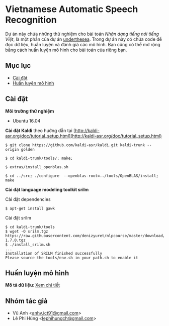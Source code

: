 # Vietnamese Automatic Speech Recognition

Dự án này chứa những thử nghiệm cho bài toán *Nhận dạng tiếng nói tiếng Việt*, là một phần của dự án [underthesea](https://github.com/undertheseanlp/underthesea). Trong dự án này có chứa code để đọc dữ liệu, huấn luyện và đánh giá các mô hình. Bạn cũng có thể mở rộng bằng cách huấn luyện mô hình cho bài toán của riêng bạn.  

## Mục lục

* [Cài đặt](#cài-đặt)
* [Huấn luyện mô hình](#huấn-luyện-mô-hình)

## Cài đặt

**Môi trường thử nghiệm**

* Ubuntu 16.04

**Cài đặt Kaldi** theo hướng dẫn tại [http://kaldi-asr.org/doc/tutorial_setup.html](http://kaldi-asr.org/doc/tutorial_setup.html)

```
$ git clone https://github.com/kaldi-asr/kaldi.git kaldi-trunk --origin golden

$ cd kaldi-trunk/tools/; make;

$ extras/install_openblas.sh

$ cd ../src; ./configure  --openblas-root=../tools/OpenBLAS/install; make
```

**Cài đặt language modeling toolkit srilm**

Cài đặt dependencies

```
$ apt-get install gawk
```

Cài đặt srilm

```
$ cd kaldi-trunk/tools
$ wget -O srilm.tgz https://raw.githubusercontent.com/denizyuret/nlpcourse/master/download/srilm-1.7.0.tgz
$ ./install_srilm.sh
...
Installation of SRILM finished successfully
Please source the tools/env.sh in your path.sh to enable it
```

## Huấn luyện mô hình

**Mô tả dữ liệu**: [Xem chi tiết](data_format.md)

## Nhóm tác giả 

* Vũ Anh &lt;anhv.ict91@gmail.com&gt;
* Lê Phi Hùng &lt;lephihungch@gmail.com&gt;
